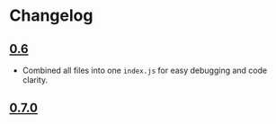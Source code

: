 # Changelog

## [0.6](10-03-2018)

* Combined all files into one `index.js` for easy debugging and code clarity.

## [0.7.0](7-05-2018)
